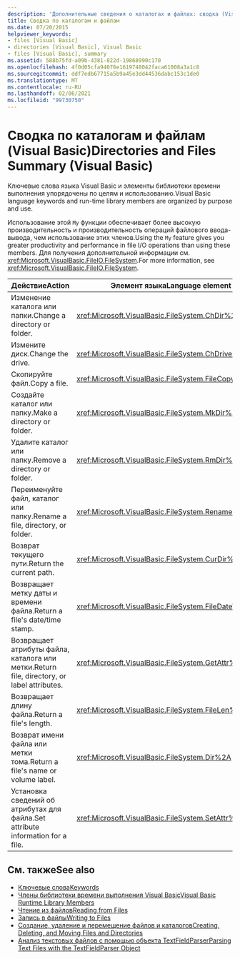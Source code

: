 ```yaml
---
description: 'Дополнительные сведения о каталогах и файлах: сводка (Visual Basic)'
title: Сводка по каталогам и файлам
ms.date: 07/20/2015
helpviewer_keywords:
- files [Visual Basic]
- directories [Visual Basic], Visual Basic
- files [Visual Basic], summary
ms.assetid: 588b75fd-a09b-4381-822d-19868990c170
ms.openlocfilehash: 4f0d05cfa94076e1619748042faca61008a3a1c8
ms.sourcegitcommit: ddf7edb67715a5b9a45e3dd44536dabc153c1de0
ms.translationtype: MT
ms.contentlocale: ru-RU
ms.lasthandoff: 02/06/2021
ms.locfileid: "99730750"
---
```

# <a name="directories-and-files-summary-visual-basic"></a><span data-ttu-id="245a5-103">Сводка по каталогам и файлам (Visual Basic)</span><span class="sxs-lookup"><span data-stu-id="245a5-103">Directories and Files Summary (Visual Basic)</span></span>

<span data-ttu-id="245a5-104">Ключевые слова языка Visual Basic и элементы библиотеки времени выполнения упорядочены по целям и использованию.</span><span class="sxs-lookup"><span data-stu-id="245a5-104">Visual Basic language keywords and run-time library members are organized by purpose and use.</span></span>  
  
 <span data-ttu-id="245a5-105">Использование этой `My` функции обеспечивает более высокую производительность и производительность операций файлового ввода-вывода, чем использование этих членов.</span><span class="sxs-lookup"><span data-stu-id="245a5-105">Using the `My` feature gives you greater productivity and performance in file I/O operations than using these members.</span></span> <span data-ttu-id="245a5-106">Для получения дополнительной информации см. <xref:Microsoft.VisualBasic.FileIO.FileSystem>.</span><span class="sxs-lookup"><span data-stu-id="245a5-106">For more information, see <xref:Microsoft.VisualBasic.FileIO.FileSystem>.</span></span>  
  
|<span data-ttu-id="245a5-107">**Действие**</span><span class="sxs-lookup"><span data-stu-id="245a5-107">**Action**</span></span>|<span data-ttu-id="245a5-108">**Элемент языка**</span><span class="sxs-lookup"><span data-stu-id="245a5-108">**Language element**</span></span>|  
|----------------|--------------------------|  
|<span data-ttu-id="245a5-109">Изменение каталога или папки.</span><span class="sxs-lookup"><span data-stu-id="245a5-109">Change a directory or folder.</span></span>|<xref:Microsoft.VisualBasic.FileSystem.ChDir%2A>|  
|<span data-ttu-id="245a5-110">Измените диск.</span><span class="sxs-lookup"><span data-stu-id="245a5-110">Change the drive.</span></span>|<xref:Microsoft.VisualBasic.FileSystem.ChDrive%2A>|  
|<span data-ttu-id="245a5-111">Скопируйте файл.</span><span class="sxs-lookup"><span data-stu-id="245a5-111">Copy a file.</span></span>|<xref:Microsoft.VisualBasic.FileSystem.FileCopy%2A>|  
|<span data-ttu-id="245a5-112">Создайте каталог или папку.</span><span class="sxs-lookup"><span data-stu-id="245a5-112">Make a directory or folder.</span></span>|<xref:Microsoft.VisualBasic.FileSystem.MkDir%2A>|  
|<span data-ttu-id="245a5-113">Удалите каталог или папку.</span><span class="sxs-lookup"><span data-stu-id="245a5-113">Remove a directory or folder.</span></span>|<xref:Microsoft.VisualBasic.FileSystem.RmDir%2A>|  
|<span data-ttu-id="245a5-114">Переименуйте файл, каталог или папку.</span><span class="sxs-lookup"><span data-stu-id="245a5-114">Rename a file, directory, or folder.</span></span>|<xref:Microsoft.VisualBasic.FileSystem.Rename%2A>|  
|<span data-ttu-id="245a5-115">Возврат текущего пути.</span><span class="sxs-lookup"><span data-stu-id="245a5-115">Return the current path.</span></span>|<xref:Microsoft.VisualBasic.FileSystem.CurDir%2A>|  
|<span data-ttu-id="245a5-116">Возвращает метку даты и времени файла.</span><span class="sxs-lookup"><span data-stu-id="245a5-116">Return a file's date/time stamp.</span></span>|<xref:Microsoft.VisualBasic.FileSystem.FileDateTime%2A>|  
|<span data-ttu-id="245a5-117">Возвращает атрибуты файла, каталога или метки.</span><span class="sxs-lookup"><span data-stu-id="245a5-117">Return file, directory, or label attributes.</span></span>|<xref:Microsoft.VisualBasic.FileSystem.GetAttr%2A>|  
|<span data-ttu-id="245a5-118">Возвращает длину файла.</span><span class="sxs-lookup"><span data-stu-id="245a5-118">Return a file's length.</span></span>|<xref:Microsoft.VisualBasic.FileSystem.FileLen%2A>|  
|<span data-ttu-id="245a5-119">Возврат имени файла или метки тома.</span><span class="sxs-lookup"><span data-stu-id="245a5-119">Return a file's name or volume label.</span></span>|<xref:Microsoft.VisualBasic.FileSystem.Dir%2A>|  
|<span data-ttu-id="245a5-120">Установка сведений об атрибутах для файла.</span><span class="sxs-lookup"><span data-stu-id="245a5-120">Set attribute information for a file.</span></span>|<xref:Microsoft.VisualBasic.FileSystem.SetAttr%2A>|  
  
## <a name="see-also"></a><span data-ttu-id="245a5-121">См. также</span><span class="sxs-lookup"><span data-stu-id="245a5-121">See also</span></span>

- [<span data-ttu-id="245a5-122">Ключевые слова</span><span class="sxs-lookup"><span data-stu-id="245a5-122">Keywords</span></span>](index.md)
- [<span data-ttu-id="245a5-123">Члены библиотеки времени выполнения Visual Basic</span><span class="sxs-lookup"><span data-stu-id="245a5-123">Visual Basic Runtime Library Members</span></span>](../runtime-library-members.md)
- [<span data-ttu-id="245a5-124">Чтение из файлов</span><span class="sxs-lookup"><span data-stu-id="245a5-124">Reading from Files</span></span>](../../developing-apps/programming/drives-directories-files/reading-from-files.md)
- [<span data-ttu-id="245a5-125">Запись в файлы</span><span class="sxs-lookup"><span data-stu-id="245a5-125">Writing to Files</span></span>](../../developing-apps/programming/drives-directories-files/writing-to-files.md)
- [<span data-ttu-id="245a5-126">Создание, удаление и перемещение файлов и каталогов</span><span class="sxs-lookup"><span data-stu-id="245a5-126">Creating, Deleting, and Moving Files and Directories</span></span>](../../developing-apps/programming/drives-directories-files/creating-deleting-and-moving-files-and-directories.md)
- [<span data-ttu-id="245a5-127">Анализ текстовых файлов с помощью объекта TextFieldParser</span><span class="sxs-lookup"><span data-stu-id="245a5-127">Parsing Text Files with the TextFieldParser Object</span></span>](../../developing-apps/programming/drives-directories-files/parsing-text-files-with-the-textfieldparser-object.md)
